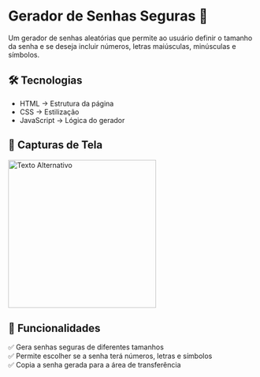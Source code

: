 # Gerador de Senhas Seguras 🚀

Um gerador de senhas aleatórias que permite ao usuário definir o tamanho da senha e se deseja incluir números, letras maiúsculas, minúsculas e símbolos.

## 🛠 Tecnologias  
- HTML → Estrutura da página
- CSS → Estilização
- JavaScript → Lógica do gerador

## 📸 Capturas de Tela  

<img src="https://github.com/DevLenon01/Gerador-de-Senhas/main/Gerador-de-Senhas-Git2.gif" alt="Texto Alternativo" width="300">

## 🎯 Funcionalidades  
✅ Gera senhas seguras de diferentes tamanhos  
✅ Permite escolher se a senha terá números, letras e símbolos  
✅ Copia a senha gerada para a área de transferência
